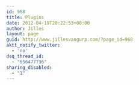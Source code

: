 ```yaml
---
id: 968
title: Plugins
date: 2012-04-19T20:22:53+00:00
author: Jilles
layout: page
guid: http://www.jillesvangurp.com/?page_id=968
aktt_notify_twitter:
  - 'no'
dsq_thread_id:
  - "656477736"
sharing_disabled:
  - "1"
---
```

